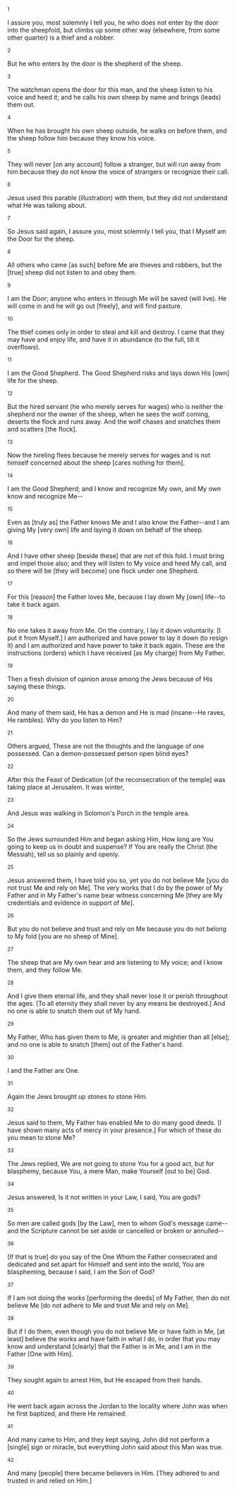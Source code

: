 <sup>1</sup> 

I assure you, most solemnly I tell you, he who does not enter by the door into the sheepfold, but climbs up some other way (elsewhere, from some other quarter) is a thief and a robber. 

<sup>2</sup> 

But he who enters by the door is the shepherd of the sheep. 

<sup>3</sup> 

The watchman opens the door for this man, and the sheep listen to his voice and heed it; and he calls his own sheep by name and brings (leads) them out. 

<sup>4</sup> 

When he has brought his own sheep outside, he walks on before them, and the sheep follow him because they know his voice. 

<sup>5</sup> 

They will never [on any account] follow a stranger, but will run away from him because they do not know the voice of strangers or recognize their call. 

<sup>6</sup> 

Jesus used this parable (illustration) with them, but they did not understand what He was talking about. 

<sup>7</sup> 

So Jesus said again, I assure you, most solemnly I tell you, that I Myself am the Door for the sheep. 

<sup>8</sup> 

All others who came [as such] before Me are thieves and robbers, but the [true] sheep did not listen to and obey them. 

<sup>9</sup> 

I am the Door; anyone who enters in through Me will be saved (will live). He will come in and he will go out [freely], and will find pasture. 

<sup>10</sup> 

The thief comes only in order to steal and kill and destroy. I came that they may have and enjoy life, and have it in abundance (to the full, till it overflows). 

<sup>11</sup> 

I am the Good Shepherd. The Good Shepherd risks and lays down His [own] life for the sheep. 

<sup>12</sup> 

But the hired servant (he who merely serves for wages) who is neither the shepherd nor the owner of the sheep, when he sees the wolf coming, deserts the flock and runs away. And the wolf chases and snatches them and scatters [the flock]. 

<sup>13</sup> 

Now the hireling flees because he merely serves for wages and is not himself concerned about the sheep [cares nothing for them]. 

<sup>14</sup> 

I am the Good Shepherd; and I know and recognize My own, and My own know and recognize Me-- 

<sup>15</sup> 

Even as [truly as] the Father knows Me and I also know the Father--and I am giving My [very own] life and laying it down on behalf of the sheep. 

<sup>16</sup> 

And I have other sheep [beside these] that are not of this fold. I must bring and impel those also; and they will listen to My voice and heed My call, and so there will be [they will become] one flock under one Shepherd. 

<sup>17</sup> 

For this [reason] the Father loves Me, because I lay down My [own] life--to take it back again. 

<sup>18</sup> 

No one takes it away from Me. On the contrary, I lay it down voluntarily. [I put it from Myself.] I am authorized and have power to lay it down (to resign it) and I am authorized and have power to take it back again. These are the instructions (orders) which I have received [as My charge] from My Father. 

<sup>19</sup> 

Then a fresh division of opinion arose among the Jews because of His saying these things. 

<sup>20</sup> 

And many of them said, He has a demon and He is mad (insane--He raves, He rambles). Why do you listen to Him? 

<sup>21</sup> 

Others argued, These are not the thoughts and the language of one possessed. Can a demon-possessed person open blind eyes? 

<sup>22</sup> 

After this the Feast of Dedication [of the reconsecration of the temple] was taking place at Jerusalem. It was winter, 

<sup>23</sup> 

And Jesus was walking in Solomon's Porch in the temple area. 

<sup>24</sup> 

So the Jews surrounded Him and began asking Him, How long are You going to keep us in doubt and suspense? If You are really the Christ (the Messiah), tell us so plainly and openly. 

<sup>25</sup> 

Jesus answered them, I have told you so, yet you do not believe Me [you do not trust Me and rely on Me]. The very works that I do by the power of My Father and in My Father's name bear witness concerning Me [they are My credentials and evidence in support of Me]. 

<sup>26</sup> 

But you do not believe and trust and rely on Me because you do not belong to My fold [you are no sheep of Mine]. 

<sup>27</sup> 

The sheep that are My own hear and are listening to My voice; and I know them, and they follow Me. 

<sup>28</sup> 

And I give them eternal life, and they shall never lose it or perish throughout the ages. [To all eternity they shall never by any means be destroyed.] And no one is able to snatch them out of My hand. 

<sup>29</sup> 

My Father, Who has given them to Me, is greater and mightier than all [else]; and no one is able to snatch [them] out of the Father's hand. 

<sup>30</sup> 

I and the Father are One. 

<sup>31</sup> 

Again the Jews brought up stones to stone Him. 

<sup>32</sup> 

Jesus said to them, My Father has enabled Me to do many good deeds. [I have shown many acts of mercy in your presence.] For which of these do you mean to stone Me? 

<sup>33</sup> 

The Jews replied, We are not going to stone You for a good act, but for blasphemy, because You, a mere Man, make Yourself [out to be] God. 

<sup>34</sup> 

Jesus answered, Is it not written in your Law, I said, You are gods? 

<sup>35</sup> 

So men are called gods [by the Law], men to whom God's message came--and the Scripture cannot be set aside or cancelled or broken or annulled-- 

<sup>36</sup> 

[If that is true] do you say of the One Whom the Father consecrated and dedicated and set apart for Himself and sent into the world, You are blaspheming, because I said, I am the Son of God? 

<sup>37</sup> 

If I am not doing the works [performing the deeds] of My Father, then do not believe Me [do not adhere to Me and trust Me and rely on Me]. 

<sup>38</sup> 

But if I do them, even though you do not believe Me or have faith in Me, [at least] believe the works and have faith in what I do, in order that you may know and understand [clearly] that the Father is in Me, and I am in the Father [One with Him]. 

<sup>39</sup> 

They sought again to arrest Him, but He escaped from their hands. 

<sup>40</sup> 

He went back again across the Jordan to the locality where John was when he first baptized, and there He remained. 

<sup>41</sup> 

And many came to Him, and they kept saying, John did not perform a [single] sign or miracle, but everything John said about this Man was true. 

<sup>42</sup> 

And many [people] there became believers in Him. [They adhered to and trusted in and relied on Him.]